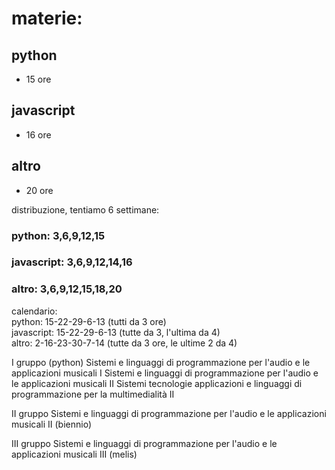 # materie:

## python

- 15 ore

## javascript

- 16 ore

## altro

- 20 ore

distribuzione, tentiamo 6 settimane:

### python: 3,6,9,12,15
### javascript: 3,6,9,12,14,16
### altro: 3,6,9,12,15,18,20

calendario:  
python: 15-22-29-6-13 (tutti da 3 ore)  
javascript: 15-22-29-6-13 (tutte da 3, l'ultima da 4)  
altro: 2-16-23-30-7-14 (tutte da 3 ore, le ultime 2 da 4)  

I gruppo (python)
Sistemi e linguaggi di programmazione per l'audio e le applicazioni musicali I 
Sistemi e linguaggi di programmazione per l'audio e le applicazioni musicali II
Sistemi tecnologie applicazioni e linguaggi di programmazione per la multimedialità II

II gruppo
Sistemi e linguaggi di programmazione per l'audio e le applicazioni musicali II (biennio)

III gruppo
Sistemi e linguaggi di programmazione per l'audio e le applicazioni musicali III (melis)

